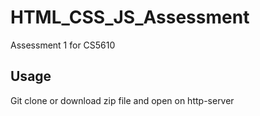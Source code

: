 # HTML_CSS_JS_Assessment
Assessment 1 for CS5610 

## Usage
Git clone or download zip file and open on http-server
